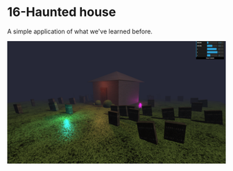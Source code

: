 # 16-Haunted house

A simple application of what we've learned before.

![alt text](./hounted-house.png "Application sample image")
